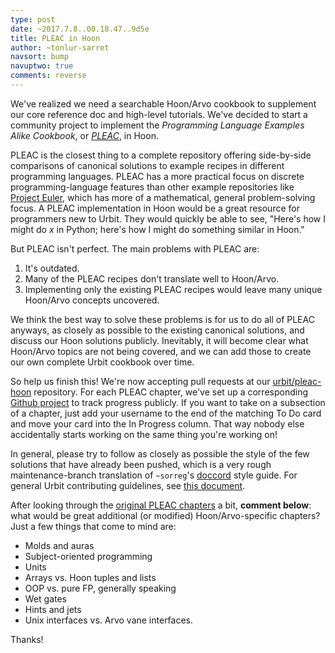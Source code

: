 ```yaml
---
type: post
date: ~2017.7.8..00.18.47..9d5e
title: PLEAC in Hoon
author: ~tonlur-sarret
navsort: bump
navuptwo: true
comments: reverse
---
```


We've realized we need a searchable Hoon/Arvo cookbook to supplement our core reference doc and high-level tutorials. We've decided to start a community project to implement the *Programming Language Examples Alike Cookbook*, or [*PLEAC*](http://pleac.sourceforge.net/), in Hoon.

PLEAC is the closest thing to a complete repository offering side-by-side comparisons of canonical solutions to example recipes in different programming languages. PLEAC has a more practical focus on discrete programming-language features than other example repositories like [Project Euler](https://projecteuler.net/), which has more of a mathematical, general problem-solving focus. A PLEAC implementation in Hoon would be a great resource for programmers new to Urbit. They would quickly be able to see, "Here's how I might do *x* in Python; here's how I might do something similar in Hoon."

But PLEAC isn't perfect. The main problems with PLEAC are: 
1. It's outdated. 
2. Many of the PLEAC recipes don't translate well to Hoon/Arvo. 
3. Implementing only the existing PLEAC recipes would leave many unique Hoon/Arvo concepts uncovered. 

We think the best way to solve these problems is for us to do all of PLEAC anyways, as closely as possible to the existing canonical solutions, and discuss our Hoon solutions publicly. Inevitably, it will become clear what Hoon/Arvo topics are not being covered, and we can add those to create our own complete Urbit cookbook over time.

So help us finish this! We're now accepting pull requests at our [urbit/pleac-hoon](https://github.com/urbit/pleac-hoon) repository. For each PLEAC chapter, we've set up a corresponding [Github project](https://github.com/urbit/pleac-hoon/projects?query=is%3Aopen+sort%3Aname-asc) to track progress publicly. If you want to take on a subsection of a chapter, just add your username to the end of the matching To Do card and move your card into the In Progress column. That way nobody else accidentally starts working on the same thing you're working on!

In general, please try to follow as closely as possible the style of the few solutions that have already been pushed, which is a very rough maintenance-branch translation of `~sorreg`'s [doccord](https://urbit.org/fora/posts/~2017.4.7..06.37.22..c960~/) style guide. For general Urbit contributing guidelines, see [this document](https://github.com/urbit/urbit/blob/maint-0.4/CONTRIBUTING.md).

After looking through the [original PLEAC chapters](http://pleac.sourceforge.net/pleac_perl/index.html) a bit, **comment below**: what would be great additional (or modified) Hoon/Arvo-specific chapters? Just a few things that come to mind are: 
* Molds and auras 
* Subject-oriented programming
* Units
* Arrays vs. Hoon tuples and lists
* OOP vs. pure FP, generally speaking
* Wet gates
* Hints and jets
* Unix interfaces vs. Arvo vane interfaces.

Thanks!
